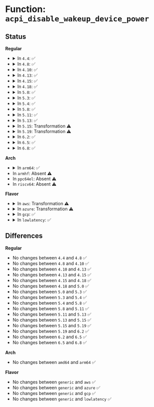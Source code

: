 # Function: <code>acpi_disable_wakeup_device_power</code>

## Status
<b>Regular</b>
<ul>
<li>
<details>
<summary>In <code>4.4</code>: ✅</summary>

```c
int acpi_disable_wakeup_device_power(struct acpi_device *dev);
```

**Collision:** Unique Global

**Inline:** No

**Transformation:** False

**Instances:**

```
In drivers/acpi/power.c (ffffffff81488d68)
Location: drivers/acpi/power.c:607
Inline: False
Direct callers:
  - drivers/acpi/wakeup.c:acpi_disable_wakeup_devices
```
**Symbols:**

```
ffffffff81488d68-ffffffff81488e83: acpi_disable_wakeup_device_power (STB_GLOBAL)
```
</details>
</li>
<li>
<details>
<summary>In <code>4.8</code>: ✅</summary>

```c
int acpi_disable_wakeup_device_power(struct acpi_device *dev);
```

**Collision:** Unique Global

**Inline:** No

**Transformation:** False

**Instances:**

```
In drivers/acpi/power.c (ffffffff814d7b5c)
Location: drivers/acpi/power.c:607
Inline: False
Direct callers:
  - drivers/acpi/wakeup.c:acpi_disable_wakeup_devices
```
**Symbols:**

```
ffffffff814d7b5c-ffffffff814d7c74: acpi_disable_wakeup_device_power (STB_GLOBAL)
```
</details>
</li>
<li>
<details>
<summary>In <code>4.10</code>: ✅</summary>

```c
int acpi_disable_wakeup_device_power(struct acpi_device *dev);
```

**Collision:** Unique Global

**Inline:** No

**Transformation:** False

**Instances:**

```
In drivers/acpi/power.c (ffffffff814fa244)
Location: drivers/acpi/power.c:607
Inline: False
Direct callers:
  - drivers/acpi/wakeup.c:acpi_disable_wakeup_devices
```
**Symbols:**

```
ffffffff814fa244-ffffffff814fa35c: acpi_disable_wakeup_device_power (STB_GLOBAL)
```
</details>
</li>
<li>
<details>
<summary>In <code>4.13</code>: ✅</summary>

```c
int acpi_disable_wakeup_device_power(struct acpi_device *dev);
```

**Collision:** Unique Global

**Inline:** No

**Transformation:** False

**Instances:**

```
In drivers/acpi/power.c (ffffffff815094b0)
Location: drivers/acpi/power.c:608
Inline: False
Direct callers:
  - drivers/acpi/wakeup.c:acpi_disable_wakeup_devices
```
**Symbols:**

```
ffffffff815094b0-ffffffff815095e4: acpi_disable_wakeup_device_power (STB_GLOBAL)
```
</details>
</li>
<li>
<details>
<summary>In <code>4.15</code>: ✅</summary>

```c
int acpi_disable_wakeup_device_power(struct acpi_device *dev);
```

**Collision:** Unique Global

**Inline:** No

**Transformation:** False

**Instances:**

```
In drivers/acpi/power.c (ffffffff8154ba70)
Location: drivers/acpi/power.c:608
Inline: False
Direct callers:
  - drivers/acpi/wakeup.c:acpi_disable_wakeup_devices
  - drivers/acpi/device_pm.c:acpi_device_wakeup_disable
  - drivers/acpi/device_pm.c:__acpi_device_wakeup_enable
```
**Symbols:**

```
ffffffff8154ba70-ffffffff8154bb90: acpi_disable_wakeup_device_power (STB_GLOBAL)
```
</details>
</li>
<li>
<details>
<summary>In <code>4.18</code>: ✅</summary>

```c
int acpi_disable_wakeup_device_power(struct acpi_device *dev);
```

**Collision:** Unique Global

**Inline:** No

**Transformation:** False

**Instances:**

```
In drivers/acpi/power.c (ffffffff81582090)
Location: drivers/acpi/power.c:608
Inline: False
Direct callers:
  - drivers/acpi/wakeup.c:acpi_disable_wakeup_devices
  - drivers/acpi/device_pm.c:acpi_device_wakeup_disable
  - drivers/acpi/device_pm.c:__acpi_device_wakeup_enable
```
**Symbols:**

```
ffffffff81582090-ffffffff815821b1: acpi_disable_wakeup_device_power (STB_GLOBAL)
```
</details>
</li>
<li>
<details>
<summary>In <code>5.0</code>: ✅</summary>

```c
int acpi_disable_wakeup_device_power(struct acpi_device *dev);
```

**Collision:** Unique Global

**Inline:** No

**Transformation:** False

**Instances:**

```
In drivers/acpi/power.c (ffffffff8159a150)
Location: drivers/acpi/power.c:630
Inline: False
Direct callers:
  - drivers/acpi/wakeup.c:acpi_disable_wakeup_devices
  - drivers/acpi/device_pm.c:acpi_device_wakeup_disable
  - drivers/acpi/device_pm.c:__acpi_device_wakeup_enable
```
**Symbols:**

```
ffffffff8159a150-ffffffff8159a271: acpi_disable_wakeup_device_power (STB_GLOBAL)
```
</details>
</li>
<li>
<details>
<summary>In <code>5.3</code>: ✅</summary>

```c
int acpi_disable_wakeup_device_power(struct acpi_device *dev);
```

**Collision:** Unique Global

**Inline:** No

**Transformation:** False

**Instances:**

```
In drivers/acpi/power.c (ffffffff815cb880)
Location: drivers/acpi/power.c:751
Inline: False
Direct callers:
  - drivers/acpi/wakeup.c:acpi_disable_wakeup_devices
  - drivers/acpi/device_pm.c:acpi_device_wakeup_disable
  - drivers/acpi/device_pm.c:__acpi_device_wakeup_enable
```
**Symbols:**

```
ffffffff815cb880-ffffffff815cb9a3: acpi_disable_wakeup_device_power (STB_GLOBAL)
```
</details>
</li>
<li>
<details>
<summary>In <code>5.4</code>: ✅</summary>

```c
int acpi_disable_wakeup_device_power(struct acpi_device *dev);
```

**Collision:** Unique Global

**Inline:** No

**Transformation:** False

**Instances:**

```
In drivers/acpi/power.c (ffffffff815ecb00)
Location: drivers/acpi/power.c:751
Inline: False
Direct callers:
  - drivers/acpi/wakeup.c:acpi_disable_wakeup_devices
  - drivers/acpi/device_pm.c:acpi_device_wakeup_disable
  - drivers/acpi/device_pm.c:__acpi_device_wakeup_enable
```
**Symbols:**

```
ffffffff815ecb00-ffffffff815ecc23: acpi_disable_wakeup_device_power (STB_GLOBAL)
```
</details>
</li>
<li>
<details>
<summary>In <code>5.8</code>: ✅</summary>

```c
int acpi_disable_wakeup_device_power(struct acpi_device *dev);
```

**Collision:** Unique Global

**Inline:** No

**Transformation:** False

**Instances:**

```
In drivers/acpi/power.c (ffffffff816987d0)
Location: drivers/acpi/power.c:749
Inline: False
Direct callers:
  - drivers/acpi/wakeup.c:acpi_disable_wakeup_devices
  - drivers/acpi/device_pm.c:acpi_dev_pm_attach
  - drivers/acpi/device_pm.c:acpi_dev_pm_detach
  - drivers/acpi/device_pm.c:acpi_dev_resume
  - drivers/acpi/device_pm.c:acpi_dev_suspend
  - drivers/acpi/device_pm.c:__acpi_pm_set_device_wakeup
  - drivers/acpi/device_pm.c:__acpi_device_wakeup_enable
```
**Symbols:**

```
ffffffff816987d0-ffffffff816988f3: acpi_disable_wakeup_device_power (STB_GLOBAL)
```
</details>
</li>
<li>
<details>
<summary>In <code>5.11</code>: ✅</summary>

```c
int acpi_disable_wakeup_device_power(struct acpi_device *dev);
```

**Collision:** Unique Global

**Inline:** No

**Transformation:** False

**Instances:**

```
In drivers/acpi/power.c (ffffffff816b5900)
Location: drivers/acpi/power.c:749
Inline: False
Direct callers:
  - drivers/acpi/wakeup.c:acpi_disable_wakeup_devices
  - drivers/acpi/device_pm.c:acpi_dev_pm_attach
  - drivers/acpi/device_pm.c:acpi_dev_pm_detach
  - drivers/acpi/device_pm.c:acpi_dev_resume
  - drivers/acpi/device_pm.c:acpi_dev_suspend
  - drivers/acpi/device_pm.c:acpi_pm_set_device_wakeup
  - drivers/acpi/device_pm.c:__acpi_device_wakeup_enable
  - drivers/acpi/device_pm.c:__acpi_device_wakeup_enable
```
**Symbols:**

```
ffffffff816b5900-ffffffff816b5a23: acpi_disable_wakeup_device_power (STB_GLOBAL)
```
</details>
</li>
<li>
<details>
<summary>In <code>5.13</code>: ✅</summary>

```c
int acpi_disable_wakeup_device_power(struct acpi_device *dev);
```

**Collision:** Unique Global

**Inline:** No

**Transformation:** False

**Instances:**

```
In drivers/acpi/power.c (ffffffff81697810)
Location: drivers/acpi/power.c:740
Inline: False
Direct callers:
  - drivers/acpi/wakeup.c:acpi_disable_wakeup_devices
  - drivers/acpi/device_pm.c:acpi_dev_pm_attach
  - drivers/acpi/device_pm.c:acpi_dev_pm_detach
  - drivers/acpi/device_pm.c:acpi_dev_resume
  - drivers/acpi/device_pm.c:acpi_dev_suspend
  - drivers/acpi/device_pm.c:acpi_pm_set_device_wakeup
  - drivers/acpi/device_pm.c:__acpi_device_wakeup_enable
  - drivers/acpi/device_pm.c:__acpi_device_wakeup_enable
```
**Symbols:**

```
ffffffff81697810-ffffffff81697939: acpi_disable_wakeup_device_power (STB_GLOBAL)
```
</details>
</li>
<li>
<details>
<summary>In <code>5.15</code>: Transformation ⚠️</summary>

```c
int acpi_disable_wakeup_device_power(struct acpi_device *dev);
```

**Collision:** Unique Global

**Inline:** No

**Transformation:** True

**Instances:**

```
In drivers/acpi/power.c (0)
Location: drivers/acpi/power.c:748
Inline: False
Direct callers:
  - drivers/acpi/wakeup.c:acpi_disable_wakeup_devices
  - drivers/acpi/device_pm.c:acpi_dev_pm_attach
  - drivers/acpi/device_pm.c:acpi_dev_pm_detach
  - drivers/acpi/device_pm.c:acpi_dev_resume
  - drivers/acpi/device_pm.c:acpi_dev_suspend
  - drivers/acpi/device_pm.c:acpi_pm_set_device_wakeup
  - drivers/acpi/device_pm.c:__acpi_device_wakeup_enable
  - drivers/acpi/device_pm.c:__acpi_device_wakeup_enable
```
**Symbols:**

```
ffffffff81cf07c0-ffffffff81cf07e0: acpi_disable_wakeup_device_power.cold (STB_LOCAL)
ffffffff8170d590-ffffffff8170d683: acpi_disable_wakeup_device_power (STB_GLOBAL)
```
</details>
</li>
<li>
<details>
<summary>In <code>5.19</code>: Transformation ⚠️</summary>

```c
int acpi_disable_wakeup_device_power(struct acpi_device *dev);
```

**Collision:** Unique Global

**Inline:** No

**Transformation:** True

**Instances:**

```
In drivers/acpi/power.c (0)
Location: drivers/acpi/power.c:756
Inline: False
Direct callers:
  - drivers/acpi/wakeup.c:acpi_disable_wakeup_devices
  - drivers/acpi/device_pm.c:acpi_dev_pm_attach
  - drivers/acpi/device_pm.c:acpi_dev_pm_detach
  - drivers/acpi/device_pm.c:acpi_dev_resume
  - drivers/acpi/device_pm.c:acpi_dev_suspend
  - drivers/acpi/device_pm.c:acpi_pm_set_device_wakeup
  - drivers/acpi/device_pm.c:__acpi_device_wakeup_enable
  - drivers/acpi/device_pm.c:__acpi_device_wakeup_enable
```
**Symbols:**

```
ffffffff81eb8647-ffffffff81eb8669: acpi_disable_wakeup_device_power.cold (STB_LOCAL)
ffffffff8183bf10-ffffffff8183c05d: acpi_disable_wakeup_device_power (STB_GLOBAL)
```
</details>
</li>
<li>
<details>
<summary>In <code>6.2</code>: ✅</summary>

```c
int acpi_disable_wakeup_device_power(struct acpi_device *dev);
```

**Collision:** Unique Global

**Inline:** No

**Transformation:** False

**Instances:**

```
In drivers/acpi/power.c (ffffffff81971770)
Location: drivers/acpi/power.c:756
Inline: False
Direct callers:
  - drivers/acpi/wakeup.c:acpi_disable_wakeup_devices
  - drivers/acpi/device_pm.c:acpi_dev_pm_attach
  - drivers/acpi/device_pm.c:acpi_dev_pm_detach
  - drivers/acpi/device_pm.c:acpi_dev_resume
  - drivers/acpi/device_pm.c:acpi_dev_suspend
  - drivers/acpi/device_pm.c:acpi_pm_set_device_wakeup
  - drivers/acpi/device_pm.c:__acpi_device_wakeup_enable
  - drivers/acpi/device_pm.c:__acpi_device_wakeup_enable
```
**Symbols:**

```
ffffffff81971770-ffffffff819718db: acpi_disable_wakeup_device_power (STB_GLOBAL)
```
</details>
</li>
<li>
<details>
<summary>In <code>6.5</code>: ✅</summary>

```c
int acpi_disable_wakeup_device_power(struct acpi_device *dev);
```

**Collision:** Unique Global

**Inline:** No

**Transformation:** False

**Instances:**

```
In drivers/acpi/power.c (ffffffff819b7e00)
Location: drivers/acpi/power.c:757
Inline: False
Direct callers:
  - drivers/acpi/wakeup.c:acpi_disable_wakeup_devices
  - drivers/acpi/device_pm.c:acpi_dev_pm_attach
  - drivers/acpi/device_pm.c:acpi_dev_pm_detach
  - drivers/acpi/device_pm.c:acpi_dev_resume
  - drivers/acpi/device_pm.c:acpi_dev_suspend
  - drivers/acpi/device_pm.c:acpi_pm_set_device_wakeup
  - drivers/acpi/device_pm.c:__acpi_device_wakeup_enable
  - drivers/acpi/device_pm.c:__acpi_device_wakeup_enable
```
**Symbols:**

```
ffffffff819b7e00-ffffffff819b7f6b: acpi_disable_wakeup_device_power (STB_GLOBAL)
```
</details>
</li>
<li>
<details>
<summary>In <code>6.8</code>: ✅</summary>

```c
int acpi_disable_wakeup_device_power(struct acpi_device *dev);
```

**Collision:** Unique Global

**Inline:** No

**Transformation:** False

**Instances:**

```
In drivers/acpi/power.c (ffffffff81a023d0)
Location: drivers/acpi/power.c:757
Inline: False
Direct callers:
  - drivers/acpi/wakeup.c:acpi_disable_wakeup_devices
  - drivers/acpi/device_pm.c:acpi_dev_pm_attach
  - drivers/acpi/device_pm.c:acpi_dev_pm_detach
  - drivers/acpi/device_pm.c:acpi_dev_resume
  - drivers/acpi/device_pm.c:acpi_dev_suspend
  - drivers/acpi/device_pm.c:acpi_pm_set_device_wakeup
  - drivers/acpi/device_pm.c:__acpi_device_wakeup_enable
  - drivers/acpi/device_pm.c:__acpi_device_wakeup_enable
```
**Symbols:**

```
ffffffff81a023d0-ffffffff81a0253b: acpi_disable_wakeup_device_power (STB_GLOBAL)
```
</details>
</li>
</ul>
<b>Arch</b>
<ul>
<li>
<details>
<summary>In <code>arm64</code>: ✅</summary>

```c
int acpi_disable_wakeup_device_power(struct acpi_device *dev);
```

**Collision:** Unique Global

**Inline:** No

**Transformation:** False

**Instances:**

```
In drivers/acpi/power.c (ffff800010778250)
Location: drivers/acpi/power.c:751
Inline: False
Direct callers:
  - drivers/acpi/wakeup.c:acpi_disable_wakeup_devices
  - drivers/acpi/device_pm.c:acpi_device_wakeup_disable
```
**Symbols:**

```
ffff800010778250-ffff80001077838c: acpi_disable_wakeup_device_power (STB_GLOBAL)
```
</details>
</li>
<li>
In <code>armhf</code>: Absent ⚠️
</li>
<li>
In <code>ppc64el</code>: Absent ⚠️
</li>
<li>
In <code>riscv64</code>: Absent ⚠️
</li>
</ul>
<b>Flavor</b>
<ul>
<li>
<details>
<summary>In <code>aws</code>: Transformation ⚠️</summary>

```c
int acpi_disable_wakeup_device_power(struct acpi_device *dev);
```

**Collision:** Unique Global

**Inline:** No

**Transformation:** True

**Instances:**

```
In drivers/acpi/power.c (0)
Location: drivers/acpi/power.c:751
Inline: False
Direct callers:
  - drivers/acpi/wakeup.c:acpi_disable_wakeup_devices
  - drivers/acpi/device_pm.c:acpi_device_wakeup_disable
  - drivers/acpi/device_pm.c:__acpi_device_wakeup_enable
```
**Symbols:**

```
ffffffff815dc60e-ffffffff815dc63c: acpi_disable_wakeup_device_power.cold (STB_LOCAL)
ffffffff815dbce0-ffffffff815dbdf4: acpi_disable_wakeup_device_power (STB_GLOBAL)
```
</details>
</li>
<li>
<details>
<summary>In <code>azure</code>: Transformation ⚠️</summary>

```c
int acpi_disable_wakeup_device_power(struct acpi_device *dev);
```

**Collision:** Unique Global

**Inline:** No

**Transformation:** True

**Instances:**

```
In drivers/acpi/power.c (0)
Location: drivers/acpi/power.c:751
Inline: False
Direct callers:
  - drivers/acpi/wakeup.c:acpi_disable_wakeup_devices
  - drivers/acpi/device_pm.c:acpi_device_wakeup_disable
  - drivers/acpi/device_pm.c:__acpi_device_wakeup_enable
```
**Symbols:**

```
ffffffff815c7c4e-ffffffff815c7c7c: acpi_disable_wakeup_device_power.cold (STB_LOCAL)
ffffffff815c7320-ffffffff815c7434: acpi_disable_wakeup_device_power (STB_GLOBAL)
```
</details>
</li>
<li>
<details>
<summary>In <code>gcp</code>: ✅</summary>

```c
int acpi_disable_wakeup_device_power(struct acpi_device *dev);
```

**Collision:** Unique Global

**Inline:** No

**Transformation:** False

**Instances:**

```
In drivers/acpi/power.c (ffffffff815e0de0)
Location: drivers/acpi/power.c:751
Inline: False
Direct callers:
  - drivers/acpi/wakeup.c:acpi_disable_wakeup_devices
  - drivers/acpi/device_pm.c:acpi_device_wakeup_disable
  - drivers/acpi/device_pm.c:__acpi_device_wakeup_enable
```
**Symbols:**

```
ffffffff815e0de0-ffffffff815e0f03: acpi_disable_wakeup_device_power (STB_GLOBAL)
```
</details>
</li>
<li>
<details>
<summary>In <code>lowlatency</code>: ✅</summary>

```c
int acpi_disable_wakeup_device_power(struct acpi_device *dev);
```

**Collision:** Unique Global

**Inline:** No

**Transformation:** False

**Instances:**

```
In drivers/acpi/power.c (ffffffff815faca0)
Location: drivers/acpi/power.c:751
Inline: False
Direct callers:
  - drivers/acpi/wakeup.c:acpi_disable_wakeup_devices
  - drivers/acpi/device_pm.c:acpi_device_wakeup_disable
  - drivers/acpi/device_pm.c:__acpi_device_wakeup_enable
```
**Symbols:**

```
ffffffff815faca0-ffffffff815fadc3: acpi_disable_wakeup_device_power (STB_GLOBAL)
```
</details>
</li>
</ul>

## Differences
<b>Regular</b>
<ul>
<li>
No changes between <code>4.4</code> and <code>4.8</code> ✅
</li>
<li>
No changes between <code>4.8</code> and <code>4.10</code> ✅
</li>
<li>
No changes between <code>4.10</code> and <code>4.13</code> ✅
</li>
<li>
No changes between <code>4.13</code> and <code>4.15</code> ✅
</li>
<li>
No changes between <code>4.15</code> and <code>4.18</code> ✅
</li>
<li>
No changes between <code>4.18</code> and <code>5.0</code> ✅
</li>
<li>
No changes between <code>5.0</code> and <code>5.3</code> ✅
</li>
<li>
No changes between <code>5.3</code> and <code>5.4</code> ✅
</li>
<li>
No changes between <code>5.4</code> and <code>5.8</code> ✅
</li>
<li>
No changes between <code>5.8</code> and <code>5.11</code> ✅
</li>
<li>
No changes between <code>5.11</code> and <code>5.13</code> ✅
</li>
<li>
No changes between <code>5.13</code> and <code>5.15</code> ✅
</li>
<li>
No changes between <code>5.15</code> and <code>5.19</code> ✅
</li>
<li>
No changes between <code>5.19</code> and <code>6.2</code> ✅
</li>
<li>
No changes between <code>6.2</code> and <code>6.5</code> ✅
</li>
<li>
No changes between <code>6.5</code> and <code>6.8</code> ✅
</li>
</ul>
<b>Arch</b>
<ul>
<li>
No changes between <code>amd64</code> and <code>arm64</code> ✅
</li>
</ul>
<b>Flavor</b>
<ul>
<li>
No changes between <code>generic</code> and <code>aws</code> ✅
</li>
<li>
No changes between <code>generic</code> and <code>azure</code> ✅
</li>
<li>
No changes between <code>generic</code> and <code>gcp</code> ✅
</li>
<li>
No changes between <code>generic</code> and <code>lowlatency</code> ✅
</li>
</ul>

